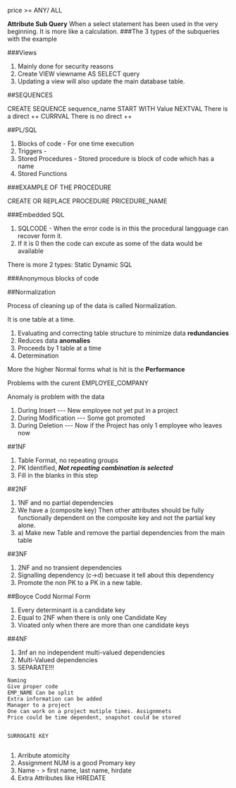 price >= ANY/ ALL

**Attribute Sub Query** When a select statement has been used in the very beginning. It is more like a calculation.
###The 3 types of the subqueries with the example


###Views
1. Mainly done for security reasons
2. Create VIEW viewname AS SELECT query
3. Updating a view will also update the main database table.


##SEQUENCES

CREATE SEQUENCE sequence_name START WITH Value
NEXTVAL There is a direct ++
CURRVAL There is no direct ++


##PL/SQL
1. Blocks of code - For one time execution
2. Triggers - 
3. Stored Procedures - Stored procedure is block of code which has a name
4. Stored Functions

###EXAMPLE OF THE PROCEDURE 


CREATE OR REPLACE PROCEDURE PRICEDURE_NAME


###Embedded SQL
1. SQLCODE - When the error code is in this the procedural langguage can recover form it.
2. If it is 0 then the code can excute as some of the data would be available

There is more 2 types:
Static
Dynamic SQL


###Anonymous blocks of code





##Normalization

Process of cleaning up of the data is called Normalization.

It is one table at a time.

1. Evaluating and correcting table structure to minimize data **redundancies**
2. Reduces data **anomalies**
3. Proceeds by 1 table at a time
4. Determination

More the higher Normal forms what is hit is the **Performance**


Problems with the curent EMPLOYEE_COMPANY

Anomaly is problem with the data

1. During Insert --- New employee not yet put in a project
2. During Modification --- Some got promoted
3. During Deletion --- Now if the Project has only 1 employee who leaves now




##1NF
1. Table Format, no repeating groups
2. PK Identified, ***Not repeating combination is selected***
3. Fill in the blanks in this step 




##2NF
1. 1NF and no partial dependencies
2. We have a (composite key) Then other attributes should be fully functionally dependent on the composite key and not the partial key alone.
3. a) Make new Table and remove the partial dependencies from the main table 


##3NF
1. 2NF and no transient dependencies
2. Signalling dependency (c->d) becuase it tell about this dependency
3. Promote the non PK to a PK in a new table.

##Boyce Codd Normal Form
1. Every determinant is a candidate key
2. Equal to 2NF when there is only one Candidate Key
3. Vioated only when there are more than one candidate keys


##4NF
1. 3nf an no independent multi-valued dependencies
2. Multi-Valued dependencies
3. SEPARATE!!!


``````
Naming
Give proper code
EMP_NAME Can be split
Extra information can be added
Manager to a project
One can work on a project mutiple times. Assignmnets
Price could be time dependent, snapshot could be stored


SURROGATE KEY


``````



1. Arribute atomicity
2. Assignment NUM is a good Promary key
3. Name - > first name, last name, hirdate
4. Extra Attributes like HIREDATE








































































